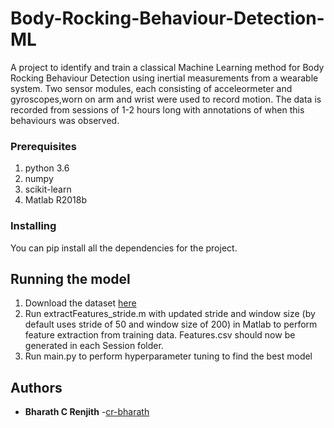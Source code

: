 # Body-Rocking-Behaviour-Detection-ML

A project to identify and train a classical Machine Learning method for Body Rocking Behaviour Detection using inertial measurements from a wearable system. Two sensor modules, each consisting of acceleormeter and gyroscopes,worn on arm and wrist were used to record motion. The data is recorded from sessions of 1-2 hours long with annotations of when this behaviours was observed.

### Prerequisites

1. python 3.6
2. numpy
3. scikit-learn
4. Matlab R2018b

### Installing

You can pip install all the dependencies for the project.

## Running the model

1. Download the dataset [here]()
2. Run extractFeatures_stride.m with updated stride and window size (by default uses stride of 50 and window size of 200) in Matlab to perform feature extraction from training data. Features.csv should now be generated in each Session folder. 
3. Run main.py to perform hyperparameter tuning to find the best model

## Authors

* **Bharath C Renjith** -[cr-bharath](https://github.com/cr-bharath)
